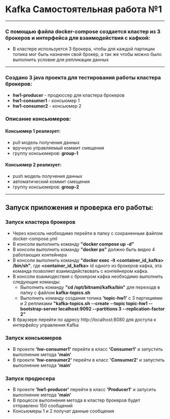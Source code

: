 # Kafka Самостоятельная работа №1
---
### С помощью файла docker-compose создается кластер из 3 брокеров и интерфейса для взаимодействия с кафкой:
* В кластере используется 3 брокера, чтобы для каждой партиции топика мог быть назначен свой брокер, а так же чтобы можно было выполнить условие для репликации данных
---
### Создано 3 java проекта для тестирования работы кластера брокеров:
* **hw1-producer** - продюссер для кластера брокеров
* **hw1-consumer1** - консьюмер 1
* **hw1-consumer2** - консьюмер 2

### Описание консьюмеров:
#### Консьюмер 1 реализует:
* pull модель получения данных
* вручную управляемый коммит смещения
* группу консьюмеров: **group-1**

#### Консьюмер 2 реализует:
* push модель получения данных
* автоматический коммит смещения
* группу консьюмеров: **group-2**
---
## Запуск приложения и проверка его работы:
### Запуск кластера брокеров
* Через консоль необходимо перейти в папку с сохраненным файлом docker-compose.yml
* В консоли выполнить команду **"docker compose up -d"**
* В консоли выполнить команду **"docker ps"** должно быть видно 4 работающих контейнера
* В консоли выполнить команду **"docker exec -it <container_id_kafka> /bin/sh"**, где **<container_id_kafka>** id одного из брокеров кафка, эта команда позволяет взаимодействовать с контейнером кафка.
* В консоли взаимодествия с брокером кафка необходимо выполнить следующие команды:
  * Выполнить команду **"cd /opt/bitnami/kafka/bin"** для переходв в папку с файлом **kafka-topics.sh**
  * Выполнить команду создания топика **'topic-hw1'** с 3 партициями и 2 репликами **"kafka-topics.sh --create --topic topic-hw1 --bootstrap-server localhost:9092 --partitions 3 --replication-factor 2"**
* В браузере перейти по адресу http://localhost:8080 для доступа к интерфейсу управления Kafka
  
### Запуск консьюмеров
* В проекте **'hw-consumer1'** перейти в класс **'Consumer1'** и запустить выполнение метода **'main'**
* В проекте **'hw-consumer2'** перейти в класс **'Consumer2'** и запустить выполнение метода **'main'**

### Запуск продюсера
* В проекте **'hw1-producer'** перейти в класс **'Producer1'** и запусить выполнение метода **'main'**
* В процессе выполнения метода в кластер брокеров будет отправлено 150 сообщений
* Консьюмеры 1 и 2 получат данные сообщения
  


